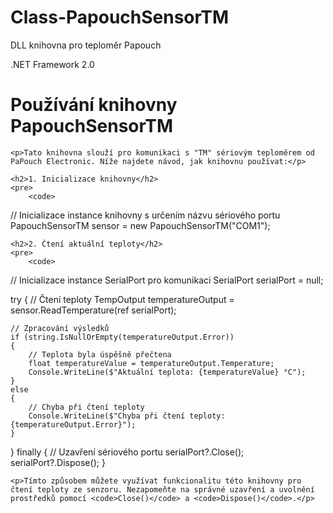# Class-PapouchSensorTM
DLL knihovna pro teploměr Papouch

.NET Framework 2.0

<body>
    <h1>Používání knihovny PapouchSensorTM</h1>

    <p>Tato knihovna slouží pro komunikaci s "TM" sériovým teploměrem od PaPouch Electronic. Níže najdete návod, jak knihovnu používat:</p>

    <h2>1. Inicializace knihovny</h2>
    <pre>
        <code>
// Inicializace instance knihovny s určením názvu sériového portu
PapouchSensorTM sensor = new PapouchSensorTM("COM1");
        </code>
    </pre>

    <h2>2. Čtení aktuální teploty</h2>
    <pre>
        <code>
// Inicializace instance SerialPort pro komunikaci
SerialPort serialPort = null;

try
{
    // Čtení teploty
    TempOutput temperatureOutput = sensor.ReadTemperature(ref serialPort);

    // Zpracování výsledků
    if (string.IsNullOrEmpty(temperatureOutput.Error))
    {
        // Teplota byla úspěšně přečtena
        float temperatureValue = temperatureOutput.Temperature;
        Console.WriteLine($"Aktuální teplota: {temperatureValue} °C");
    }
    else
    {
        // Chyba při čtení teploty
        Console.WriteLine($"Chyba při čtení teploty: {temperatureOutput.Error}");
    }
}
finally
{
    // Uzavření sériového portu
    serialPort?.Close();
    serialPort?.Dispose();
}
        </code>
    </pre>

    <p>Tímto způsobem můžete využívat funkcionalitu této knihovny pro čtení teploty ze senzoru. Nezapomeňte na správné uzavření a uvolnění prostředků pomocí <code>Close()</code> a <code>Dispose()</code>.</p>

</body>
</html>
